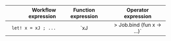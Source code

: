 
Workflow expression               | Function expression               | Operator expression
---------------------------------:|:---------------------------------:|:----------------------------:
`let! x = xJ ; ...`               | `xJ |> Job.bind (fun x -> ...)`   | `xJ >>= fun x -> ...`


